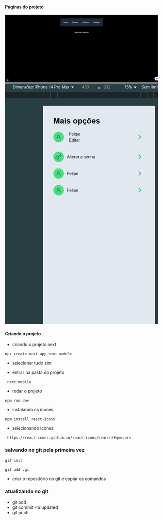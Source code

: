 #### Paginas do projeto

<img src="./screens/page1.png" alt="page1" />
<img src="./screens/page2.png" alt="page2" />

#### Criando o projeto

* criando o projeto next
``` 
npx create-next-app next-mobile
```

* selecionar tudo sim

* entrar na pasta do projeto
```
 next-mobile
```

* rodar o projeto
 ```
 npm run dev
```

* instalando os icones
 ```
 npm install react-icons
 ```

 * selecionando icones
```  
 https://react-icons.github.io/react-icons/search/#q=users
```

### salvando no git pela primeira vez
```
git init
```

```
git add .gi
```

* criar o repositório no git e copiar os comandos

### atualizando no git

* git add .
* git commit -m updated
* git push